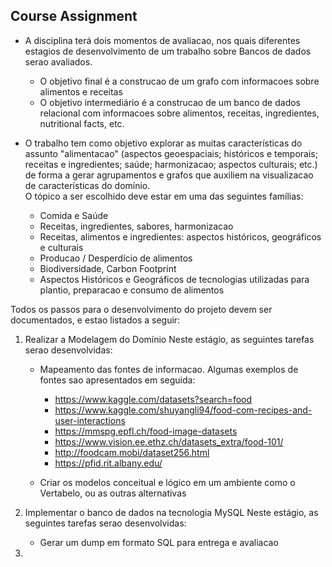 ## Course Assignment

+ A disciplina terá dois momentos de avaliacao, nos quais diferentes estagios de desenvolvimento de um trabalho sobre Bancos de dados serao avaliados. 
    + O objetivo final é a construcao de um grafo com informacoes sobre alimentos e receitas
    + O objetivo intermediário é a construcao de um banco de dados relacional com informacoes sobre alimentos, receitas, ingredientes, nutritional facts, etc.

+ O trabalho tem como objetivo explorar as muitas características do assunto "alimentacao" (aspectos geoespaciais; históricos e temporais; receitas e ingredientes; saúde; harmonizacao; aspectos culturais; etc.) de forma a gerar agrupamentos e grafos que auxiliem na visualizacao de características do domínio.  
O tópico a ser escolhido deve estar em uma das seguintes famílias:

  + Comida e Saúde
  + Receitas, ingredientes, sabores, harmonizacao
  + Receitas, alimentos e ingredientes: aspectos históricos, geográficos e culturais
  + Producao / Desperdício de alimentos
  + Biodiversidade, Carbon Footprint
  + Aspectos Históricos e Geográficos de tecnologias utilizadas para plantio, preparacao e consumo de alimentos

Todos os passos para o desenvolvimento do projeto devem ser documentados, e estao listados a seguir:

1) Realizar a Modelagem do Domínio
Neste estágio, as seguintes tarefas serao desenvolvidas: 
    + Mapeamento das fontes de informacao. Algumas exemplos de fontes sao apresentados em seguida:
        + https://www.kaggle.com/datasets?search=food  
        + https://www.kaggle.com/shuyangli94/food-com-recipes-and-user-interactions  
        + https://mmspg.epfl.ch/food-image-datasets  
        + https://www.vision.ee.ethz.ch/datasets_extra/food-101/  
        + http://foodcam.mobi/dataset256.html  
        + https://pfid.rit.albany.edu/
    
    + Criar os modelos conceitual e lógico em um ambiente como o Vertabelo, ou as outras alternativas

2) Implementar o banco de dados na tecnologia MySQL
Neste estágio, as seguintes tarefas serao desenvolvidas: 

    + Gerar um dump em formato SQL para entrega e avaliacao


3) 



